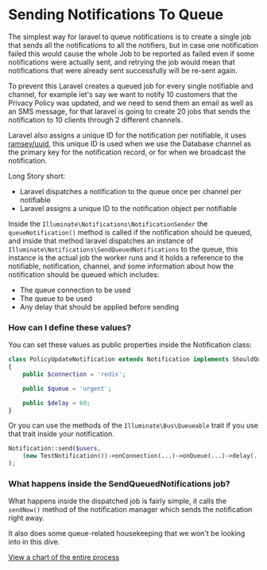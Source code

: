 # Sending Notifications To Queue

The simplest way for laravel to queue notifications is to create a single job that sends all the notifications to all the notifiers, but in case one notification failed this would cause the whole Job to be reported as failed even if some notifications were actually sent, and retrying the job would mean that notifications that were already sent successfully will be re-sent again.

To prevent this Laravel creates a queued job for every single notifiable and channel, for example let's say we want to notify 10 customers that the Privacy Policy was updated, and we need to send them an email as well as an SMS message, for that laravel is going to create 20 jobs that sends the notification to 10 clients through 2 different channels.

Laravel also assigns a unique ID for the notification per notifiable, it uses [ramsey/uuid](https://github.com/ramsey/uuid), this unique ID is used when we use the Database channel as the primary key for the notification record, or for when we broadcast the notification.

Long Story short:

* Laravel dispatches a notification to the queue once per channel per notifiable
* Laravel assigns a unique ID to the notification object per notifiable

Inside the `Illuminate\Notifications\NotificationSender` the `queueNotification()` method is called if the notification should be queued, and inside that method laravel dispatches an instance of `Illuminate\Notifications\SendQueuedNotifications` to the queue, this instance is the actual job the worker runs and it holds a reference to the notifiable, notification, channel, and some information about how the notification should be queued which includes:

* The queue connection to be used
* The queue to be used
* Any delay that should be applied before sending

### How can I define these values?

You can set these values as public properties inside the Notification class:

```php
class PolicyUpdateNotification extends Notification implements ShouldQueue
{
    public $connection = 'redis';

    public $queue = 'urgent';

    public $delay = 60;
}
```

Or you can use the methods of the `Illuminate\Bus\Queueable` trait if you use that trait inside your notification.

```php
Notification::send($users, 
    (new TestNotification())->onConnection(...)->onQueue(...)->delay(...)
);
```

### What happens inside the SendQueuedNotifications job?

What happens inside the dispatched job is fairly simple, it calls the `sendNow()` method of the notification manager which sends the notification right away.

It also does some queue-related housekeeping that we won't be looking into in this dive.


[View a chart of the entire process](https://divinglaravel.com/graph/notifications-sequence)